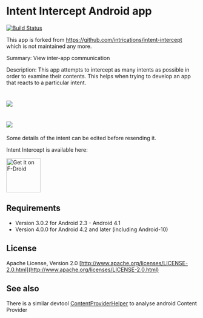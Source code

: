 Intent Intercept Android app
============================

[![Build Status](https://travis-ci.org/k3b/intent-intercept.svg?branch=master)](https://travis-ci.org/k3b/intent-intercept)

This app is forked from https://github.com/intrications/intent-intercept which is not maintained any more.

Summary: View inter-app communication

Description:
This app attempts to intercept as many intents as possible in order to examine
their contents. This helps when trying to develop an app that reacts to a
particular intent.

# ![](https://raw.githubusercontent.com/k3b/intent-intercept/master/fastlane/metadata/android/en-US/images/featureGraphic.png)

# ![](https://raw.githubusercontent.com/k3b/intent-intercept/master/fastlane/metadata/android/en-US/images/phoneScreenshots/1-Intercept.png)

Some details of the intent can be edited before resending it.

Intent Intercept is available here:

<a href="https://f-droid.org/packages/de.k3b.android.intentintercept/" target="_blank">
<img src="https://f-droid.org/badge/get-it-on.png" alt="Get it on F-Droid" height="90"/></a>

## Requirements

* Version 3.0.2 for Android 2.3 - Android 4.1
* Version 4.0.0 for Android 4.2 and later (including Android-10)

## License
Apache License, Version 2.0
[http://www.apache.org/licenses/LICENSE-2.0.html](http://www.apache.org/licenses/LICENSE-2.0.html)

## See also
There is a similar devtool [ContentProviderHelper](https://github.com/k3b/ContentProviderHelper/) to analyse android Content Provider
